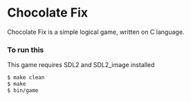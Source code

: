# Chocolate Fix

Chocolate Fix is a simple logical game, written on C language. 

### To run this
This game requires SDL2 and SDL2_image installed
```sh
$ make clean
$ make
$ bin/game
```
